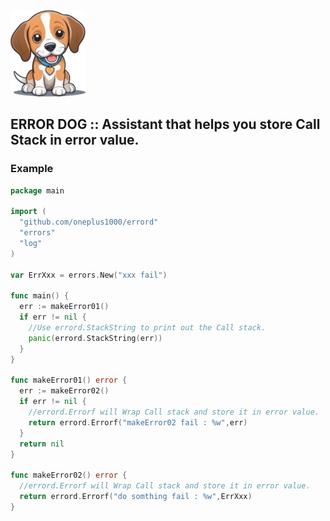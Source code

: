 <img src="./readme/logo.png" alt="Sunset over a Tranquil Lake">

## ERROR DOG :: Assistant that helps you store Call Stack in error value.

### Example

```GO
package main

import (
  "github.com/oneplus1000/errord"
  "errors"
  "log"
)

var ErrXxx = errors.New("xxx fail")

func main() {
  err := makeError01()
  if err != nil {
    //Use errord.StackString to print out the Call stack.
    panic(errord.StackString(err))
  }
}

func makeError01() error {
  err := makeError02()
  if err != nil {
    //errord.Errorf will Wrap Call stack and store it in error value.
    return errord.Errorf("makeError02 fail : %w",err)
  }
  return nil
}

func makeError02() error {
  //errord.Errorf will Wrap Call stack and store it in error value.
  return errord.Errorf("do somthing fail : %w",ErrXxx)
}


```
